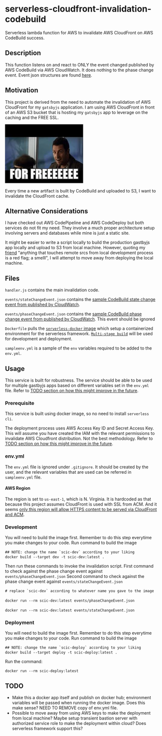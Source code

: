 # serverless-cloudfront-invalidation-codebuild

Serverless lambda function for AWS to invalidate AWS CloudFront on AWS CodeBuild success.

## Description

This function listens on and react to ONLY the event changed published by AWS CodeBuild via AWS CloudWatch. It does nothing to the phase change event. Event json structures are found [here](https://docs.aws.amazon.com/codebuild/latest/userguide/sample-build-notifications.html#sample-build-notifications-ref).

## Motivation

This project is derived from the need to automate the invalidation of AWS CloudFront for my `gatsbyjs` application. I am using AWS CloudFront in front of an AWS S3 bucket that is hosting my `gatsbyjs` app to leverage on the caching and the FREE SSL.

![For FREEEEE](assets/for-free.jpg "gif from gifer.com")

Every time a new artifact is built by CodeBuild and uploaded to S3, I want to invalidate the CloudFront cache.

## Alternative Considerations

I have checked out AWS CodePipeline and AWS CodeDeploy but both services do not fit my need. They involve a much proper architecture setup involving servers and databases while mine is just a static site.

It might be easier to write a script locally to build the production gastbyjs app locally and upload to S3 from local machine. However, quoting my [friend](https://github.com/hairizuanbinnoorazman) "anything that touches remote srcs from local development process is a red flag; a smelll", I will attempt to move away from deploying the local machine.

## Files

`handler.js` contains the main invalidation code.

`events/stateChangeEvent.json` contains the [sample CodeBuild state change event from published by CloudWatch](https://docs.aws.amazon.com/codebuild/latest/userguide/sample-build-notifications.html#sample-build-notifications-ref).

`events/phaseChangeEvent.json` contains the [sample CodeBuild phase change event from published by CloudWatch](https://docs.aws.amazon.com/codebuild/latest/userguide/sample-build-notifications.html#sample-build-notifications-ref). This event should be ignored

`Dockerfile` pulls the [`serverless-docker` image](https://hub.docker.com/r/amaysim/serverless) which setup a containerized environment for the serverless framework. [`Multi-stage build`](https://docs.docker.com/develop/develop-images/multistage-build/) will be used for development and deployment.

`sampleenv.yml` is a sample of the `env` variables required to be added to the `env.yml`.

## Usage

This service is built for robustness. The service should be able to be used for multiple gastbyjs apps based on different variables set in the `env.yml` file. Refer to [TODO section on how this might improve in the future](#TODO).

### Prerequisite

This service is built using docker image, so no need to install `serverless cli`.

The deployment process uses AWS Access Key ID and Secret Access Key. This will assume you have created the IAM with the relevant permissions to invalidate AWS Cloudfront distribution. Not the best methodology. Refer to [TODO section on how this might improve in the future](#TODO).

### env.yml

The `env.yml` file is ignored under `.gitignore`. It should be created by the user, and the relevant variables that are used can be referred in `sampleenv.yml` file.

#### AWS Region

The region is set to `us-east-1`, which is N. Virginia. It is hardcoded as that because this project assumes CloudFront is used with SSL from ACM. And it seems [only this region will allow HTTPS content to be served via CloudFront and ACM](https://docs.aws.amazon.com/AmazonCloudFront/latest/DeveloperGuide/cnames-and-https-requirements.html#https-requirements-aws-region).

### Development

You will need to build the image first.
Remember to do this step everytime you make changes to your code.
Run command to build the image
```
## NOTE: change the name `scic-dev` according to your liking
docker build --target dev -t scic-dev:latest .
```

Then run these commands to invoke the invalidation script.
First command to check against the phase change event against `events/phaseChangeEvent.json`
Second command to check against the phase change event against `events/stateChangeEvent.json`
```
# replace `scic-dev` according to whatever name you gave to the image

docker run --rm scic-dev:latest events/phaseChangeEvent.json

docker run --rm scic-dev:latest events/stateChangeEvent.json
```

### Deployment

You will need to build the image first.
Remember to do this step everytime you make changes to your code.
Run command to build the image
```
## NOTE: change the name `scic-deploy` according to your liking
docker build --target deploy -t scic-deploy:latest .
```

Run the command:
```
docker run --rm scic-deploy:latest
```

## TODO

* Make this a docker app itself and publish on docker hub; environment variables will be passed when running the docker image. Does this make sense? NEED TO REMOVE copy of env.yml file.
* Possible to move away from using AWS keys to make the deployment from local machine? Maybe setup transient bastion server with authorized service role to make the deployment within cloud? Does serverless framework support this?